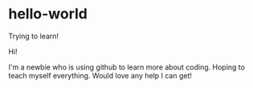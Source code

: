 # hello-world
Trying to learn!

Hi!

I'm a newbie who is using github to learn more about coding. 
Hoping to teach myself everything. Would love any help I can get!
